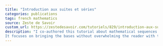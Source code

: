 ```yaml
---
title: "Introduction aux suites et séries"
categories: publications
tags: french mathematics
source: Zeste de Savoir
custom_url: https://zestedesavoir.com/tutoriels/829/introduction-aux-suites-et-series/
description: "I co-authored this tutorial about mathematical sequences and series.
It focuses on bringing the bases without overwhelming the reader with too-abstract equations."
---
```

